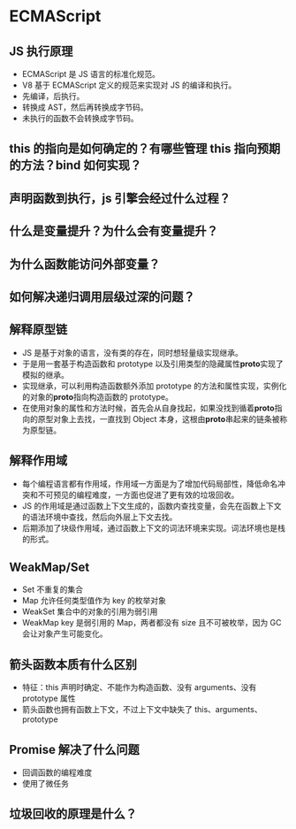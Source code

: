 # ECMAScript

## JS 执行原理

- ECMAScript 是 JS 语言的标准化规范。
- V8 基于 ECMAScript 定义的规范来实现对 JS 的编译和执行。
- 先编译，后执行。
- 转换成 AST，然后再转换成字节码。
- 未执行的函数不会转换成字节码。

## this 的指向是如何确定的？有哪些管理 this 指向预期的方法？bind 如何实现？

## 声明函数到执行，js 引擎会经过什么过程？

## 什么是变量提升？为什么会有变量提升？

## 为什么函数能访问外部变量？

## 如何解决递归调用层级过深的问题？

## 解释原型链

- JS 是基于对象的语言，没有类的存在，同时想轻量级实现继承。
- 于是用一套基于构造函数和 prototype 以及引用类型的隐藏属性**proto**实现了模拟的继承。
- 实现继承，可以利用构造函数额外添加 prototype 的方法和属性实现，实例化的对象的**proto**指向构造函数的 prototype。
- 在使用对象的属性和方法时候，首先会从自身找起，如果没找到循着**proto**指向的原型对象上去找，一直找到 Object 本身，这根由**proto**串起来的链条被称为原型链。

## 解释作用域

- 每个编程语言都有作用域，作用域一方面是为了增加代码局部性，降低命名冲突和不可预见的编程难度，一方面也促进了更有效的垃圾回收。
- JS 的作用域是通过函数上下文生成的，函数内查找变量，会先在函数上下文的语法环境中查找，然后向外层上下文去找。
- 后期添加了块级作用域，通过函数上下文的词法环境来实现。词法环境也是栈的形式。

## WeakMap/Set

- Set 不重复的集合
- Map 允许任何类型值作为 key 的枚举对象
- WeakSet 集合中的对象的引用为弱引用
- WeakMap key 是弱引用的 Map，两者都没有 size 且不可被枚举，因为 GC 会让对象产生可能变化。

## 箭头函数本质有什么区别

- 特征：this 声明时确定、不能作为构造函数、没有 arguments、没有 prototype 属性
- 箭头函数也拥有函数上下文，不过上下文中缺失了 this、arguments、prototype

## Promise 解决了什么问题

- 回调函数的编程难度
- 使用了微任务

## 垃圾回收的原理是什么？
